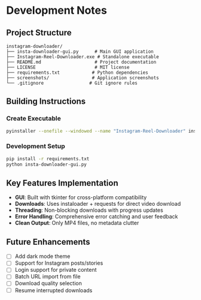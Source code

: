 # Development Notes

## Project Structure
```
instagram-downloader/
├── insta-downloader-gui.py      # Main GUI application
├── Instagram-Reel-Downloader.exe # Standalone executable  
├── README.md                    # Project documentation
├── LICENSE                      # MIT license
├── requirements.txt            # Python dependencies
├── screenshots/                # Application screenshots
└── .gitignore                 # Git ignore rules
```

## Building Instructions

### Create Executable
```bash
pyinstaller --onefile --windowed --name "Instagram-Reel-Downloader" insta-downloader-gui.py
```

### Development Setup
```bash
pip install -r requirements.txt
python insta-downloader-gui.py
```

## Key Features Implementation

- **GUI**: Built with tkinter for cross-platform compatibility
- **Downloads**: Uses instaloader + requests for direct video download
- **Threading**: Non-blocking downloads with progress updates
- **Error Handling**: Comprehensive error catching and user feedback
- **Clean Output**: Only MP4 files, no metadata clutter

## Future Enhancements

- [ ] Add dark mode theme
- [ ] Support for Instagram posts/stories
- [ ] Login support for private content
- [ ] Batch URL import from file
- [ ] Download quality selection
- [ ] Resume interrupted downloads